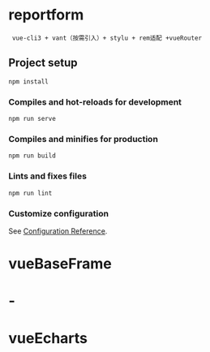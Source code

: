 # reportform
```
 vue-cli3 + vant（按需引入）+ stylu + rem适配 +vueRouter
```

## Project setup
```
npm install
```

### Compiles and hot-reloads for development
```
npm run serve
```

### Compiles and minifies for production
```
npm run build
```

### Lints and fixes files
```
npm run lint
```

### Customize configuration
See [Configuration Reference](https://cli.vuejs.org/config/).
# vueBaseFrame
# -
# vueEcharts
